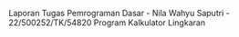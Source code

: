 Laporan Tugas Pemrograman Dasar - Nila Wahyu Saputri - 22/500252/TK/54820 
Program Kalkulator Lingkaran
